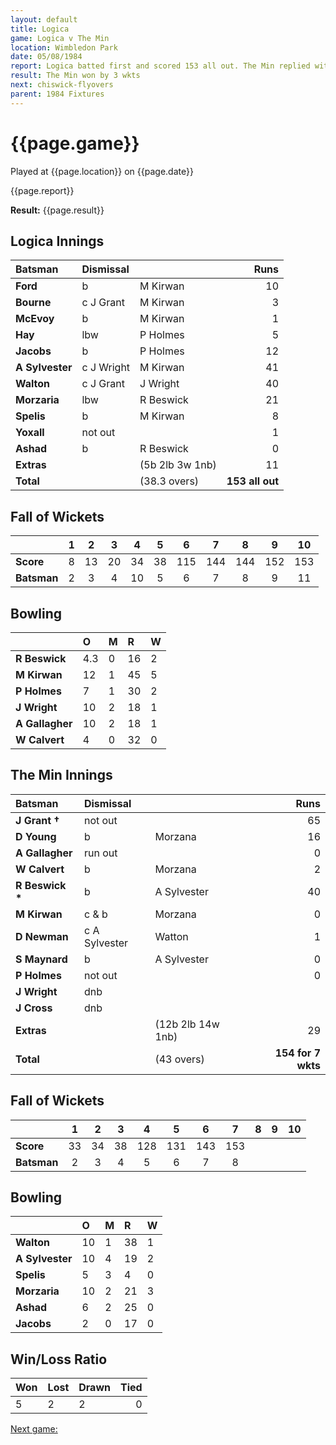 ```yaml
---
layout: default
title: Logica
game: Logica v The Min
location: Wimbledon Park
date: 05/08/1984
report: Logica batted first and scored 153 all out. The Min replied with 154 for 7.
result: The Min won by 3 wkts
next: chiswick-flyovers
parent: 1984 Fixtures
---
```


# {{page.game}}

Played at {{page.location}} on {{page.date}}

{{page.report}}

**Result:** {{page.result}}

## Logica Innings

| Batsman | Dismissal |  | Runs |
|:---|:---|---|---:|
| **Ford** | b | M Kirwan | 10 | 
| **Bourne** | c J Grant | M Kirwan | 3 | 
| **McEvoy** | b | M Kirwan | 1 | 
| **Hay** | lbw | P Holmes | 5 | 
| **Jacobs** | b | P Holmes | 12 | 
| **A Sylvester** | c J Wright | M Kirwan | 41 | 
| **Walton** | c J Grant | J Wright | 40 | 
| **Morzaria** | lbw | R Beswick | 21 | 
| **Spelis** | b | M Kirwan | 8 | 
| **Yoxall** | not out |  | 1 | 
| **Ashad** | b | R Beswick | 0 | 
| **Extras** | | (5b 2lb 3w 1nb) | 11 | 
| **Total** | | (38.3 overs) | **153 all out** | 

## Fall of Wickets

| | 1 | 2 | 3 | 4 | 5 | 6 | 7 | 8 | 9 | 10 |
|---|:---:|:---:|:---:|:---:|:---:|:---:|:---:|:---:|:---:|:---:|
| **Score** | 8 | 13 | 20 | 34 | 38 | 115 | 144 | 144 | 152 | 153 | 
| **Batsman** | 2 | 3 | 4 | 10 | 5 | 6 | 7 | 8 | 9 | 11 | 

## Bowling

| | O | M | R | W |
|---|:---|:---|:---|:---|
| **R Beswick** | 4.3 | 0 | 16 | 2 | 
| **M Kirwan** | 12 | 1 | 45 | 5 | 
| **P Holmes** | 7 | 1 | 30 | 2 | 
| **J Wright** | 10 | 2 | 18 | 1 | 
| **A Gallagher** | 10 | 2 | 18 | 1 |
| **W Calvert** | 4 | 0 | 32 | 0 | 

## The Min Innings

| Batsman | Dismissal |  | Runs |
|:---|:---|---|---:|
| **J Grant &#8224;** | not out |  | 65 | 
| **D Young** | b | Morzana | 16 | 
| **A Gallagher** | run out |  | 0 | 
| **W Calvert** | b | Morzana | 2 | 
| **R Beswick &#42;** | b  | A Sylvester | 40 | 
| **M Kirwan** | c & b | Morzana | 0 | 
| **D Newman** | c A Sylvester | Watton | 1 | 
| **S Maynard** | b | A Sylvester | 0 | 
| **P Holmes** | not out |  | 0 | 
| **J Wright** | dnb | |  | 
| **J Cross** | dnb | |  | 
| **Extras** | | (12b 2lb 14w 1nb) | 29 | 
| **Total** | | (43 overs) | **154 for 7 wkts** | 

## Fall of Wickets

| | 1 | 2 | 3 | 4 | 5 | 6 | 7 | 8 | 9 | 10 |
|---|:---:|:---:|:---:|:---:|:---:|:---:|:---:|:---:|:---:|:---:|
| **Score** | 33 | 34 | 38 | 128 | 131 | 143 | 153 |  |  |  | 
| **Batsman** | 2 | 3 | 4 | 5 | 6 | 7 |  8 |  |  |  | 


## Bowling

| | O | M | R | W |
|---|:---|:---|:---|:---|
| **Walton** | 10 | 1 | 38 | 1 | 
| **A Sylvester** | 10 | 4 | 19 | 2 | 
| **Spelis** | 5 | 3 | 4 | 0 | 
| **Morzaria** | 10 | 2 | 21 | 3 | 
| **Ashad** | 6 | 2 | 25 | 0 |
| **Jacobs** | 2 | 0 | 17 | 0 |

## Win/Loss Ratio

| Won | Lost | Drawn | Tied |
|:---|:---|:---|---:|
| 5 | 2 | 2 | 0 |

[Next game:]({{page.next}})